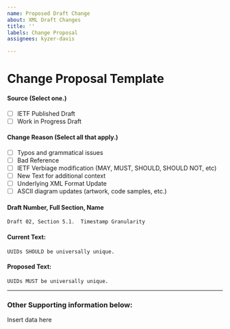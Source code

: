```yaml
---
name: Proposed Draft Change
about: XML Draft Changes
title: ''
labels: Change Proposal
assignees: kyzer-davis

---
```


# Change Proposal Template

#### Source (Select one.)
-  [ ] IETF Published Draft
-  [ ] Work in Progress Draft

####  Change Reason (Select all that apply.)
- [ ] Typos and grammatical issues
- [ ] Bad Reference
- [ ] IETF Verbiage modification (MAY, MUST, SHOULD, SHOULD NOT, etc)
- [ ] New Text for additional context
- [ ] Underlying XML Format Update
- [ ] ASCII diagram updates (artwork, code samples, etc.)  

####  Draft Number, Full Section, Name
```
Draft 02, Section 5.1.  Timestamp Granularity
```

####  Current Text:
```
UUIDs SHOULD be universally unique.
```

#### Proposed Text:
```
UUIDs MUST be universally unique.
```

---

### Other Supporting information below:
Insert data here
